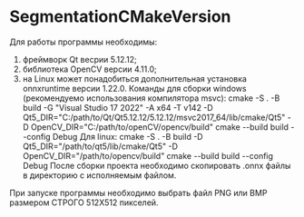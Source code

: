 # SegmentationCMakeVersion
Для работы программы необходимы:
1. фреймворк Qt весрии 5.12.12;
2. библиотека OpenCV версии 4.11.0;
3. на Linux может понадобиться дополнительная установка onnxruntime версии 1.22.0.
Команды для сборки windows (рекомендуемо использования компилятора msvc):
cmake -S . -B build -G "Visual Studio 17 2022" -A x64 -T v142 -D Qt5_DIR="C:/path/to/Qt/Qt5.12.12/5.12.12/msvc2017_64/lib/cmake/Qt5" -D OpenCV_DIR="C:/path/to/openCV/opencv/build"
cmake --build build --config Debug
Для linux:
cmake -S . -B build -D Qt5_DIR="/path/to/qt5/lib/cmake/Qt5" -D OpenCV_DIR="/path/to/opencv/build"
cmake --build build --config Debug
После сборки проекта необходимо скопировать .onnx файлы в директорию с исполняемым файлом.

При запуске программы необходимо выбрать файл PNG или BMP размером СТРОГО 512X512 пикселей.

